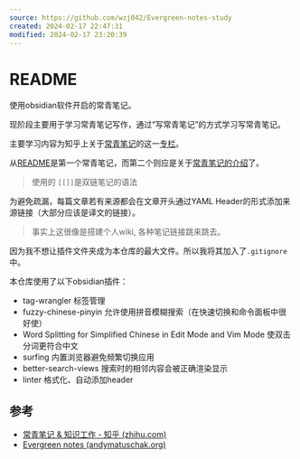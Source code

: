 ```yaml
---
source: https://github.com/wzj042/Evergreen-notes-study
created: 2024-02-17 22:47:31
modified: 2024-02-17 23:20:39
---
```


# README


使用obsidian软件开启的常青笔记。

现阶段主要用于学习常青笔记写作，通过“写常青笔记”的方式学习写常青笔记。

主要学习内容为知乎上关于[常青笔记](https://notes.andymatuschak.org/Evergreen_notes)的这一[专栏](https://www.zhihu.com/column/c_1525779661229830144)。

从[README](README.md)是第一个常青笔记，而第二个则应是关于[常青笔记的介绍](常青笔记.md)了。

> 使用的 `[[]]`是双链笔记的语法


为避免疏漏，每篇文章若有来源都会在文章开头通过YAML Header的形式添加来源链接（大部分应该是译文的链接）。

> 事实上这很像是搭建个人wiki, 各种笔记链接跳来跳去。

因为我不想让插件文件夹成为本仓库的最大文件。所以我将其加入了`.gitignore`中。

本仓库使用了以下obsidian插件：

- tag-wrangler 标签管理
- fuzzy-chinese-pinyin 允许使用拼音模糊搜索（在快速切换和命令面板中很好使）
- Word Splitting for Simplified Chinese in Edit Mode and Vim Mode 使双击分词更符合中文
- surfing 内置浏览器避免频繁切换应用
- better-search-views 搜索时的相邻内容会被正确渲染显示
- linter 格式化、自动添加header

## 参考

- [常青笔记 & 知识工作 - 知乎 (zhihu.com)](https://www.zhihu.com/column/c_1525779661229830144)
- [Evergreen notes (andymatuschak.org)](https://notes.andymatuschak.org/Evergreen_notes)